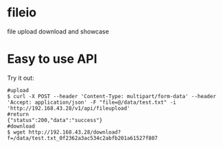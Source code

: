 # fileio
file upload download and showcase


# Easy to use API

Try it out:
```
#upload
$ curl -X POST --header 'Content-Type: multipart/form-data' --header 'Accept: application/json' -F "file=@/data/test.txt" -i 'http://192.168.43.28/v1/api/fileupload'
#return
{"status":200,"data":"success"}
#download
$ wget http://192.168.43.28/download?f=/data/test.txt_0f2362a3ac534c2abfb201a61527f807
```